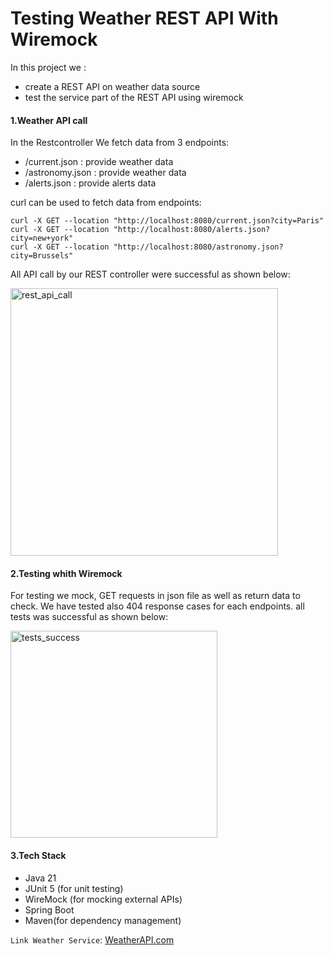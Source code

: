 # Testing Weather REST API  With Wiremock

In this project we :
- create a REST API on weather data source
- test the service part of the REST API using wiremock

#### 1.Weather API call
In the Restcontroller We fetch data from 3 endpoints:
- /current.json  : provide weather data
- /astronomy.json : provide weather data
- /alerts.json  : provide alerts data

curl can be used to fetch data from endpoints:

```
curl -X GET --location "http://localhost:8080/current.json?city=Paris"
curl -X GET --location "http://localhost:8080/alerts.json?city=new+york"
curl -X GET --location "http://localhost:8080/astronomy.json?city=Brussels"
```



All API call by our REST controller were successful as shown below:

<img width="428" alt="rest_api_call" src="https://github.com/user-attachments/assets/0d4039de-3457-4de9-a422-ce0300d2ba32" />


#### 2.Testing whith Wiremock
For testing we mock, GET requests in json file as well as return data to check.
We have tested also 404 response cases for each endpoints.
all tests was successful as shown below:

<img width="331" alt="tests_success" src="https://github.com/user-attachments/assets/b2ad8f39-c57f-4e72-9b95-4fc0f527e675" />


#### 3.Tech Stack
- Java 21
- JUnit 5 (for unit testing)
- WireMock (for mocking external APIs)
- Spring Boot
- Maven(for dependency management)




`Link Weather Service`:
<a href="https://www.weatherapi.com/" title="Free Weather API">WeatherAPI.com</a>

